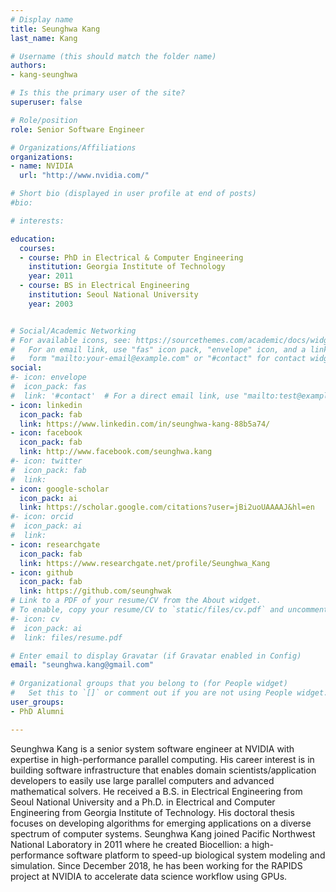 ```yaml
---
# Display name
title: Seunghwa Kang
last_name: Kang

# Username (this should match the folder name)
authors:
- kang-seunghwa

# Is this the primary user of the site?
superuser: false

# Role/position
role: Senior Software Engineer

# Organizations/Affiliations
organizations:
- name: NVIDIA
  url: "http://www.nvidia.com/"

# Short bio (displayed in user profile at end of posts)
#bio: 

# interests:

education:
  courses:
  - course: PhD in Electrical & Computer Engineering
    institution: Georgia Institute of Technology
    year: 2011
  - course: BS in Electrical Engineering
    institution: Seoul National University
    year: 2003


# Social/Academic Networking
# For available icons, see: https://sourcethemes.com/academic/docs/widgets/#icons
#   For an email link, use "fas" icon pack, "envelope" icon, and a link in the
#   form "mailto:your-email@example.com" or "#contact" for contact widget.
social:
#- icon: envelope
#  icon_pack: fas
#  link: '#contact'  # For a direct email link, use "mailto:test@example.org".
- icon: linkedin
  icon_pack: fab
  link: https://www.linkedin.com/in/seunghwa-kang-88b5a74/
- icon: facebook
  icon_pack: fab
  link: http://www.facebook.com/seunghwa.kang
#- icon: twitter
#  icon_pack: fab
#  link:
- icon: google-scholar
  icon_pack: ai
  link: https://scholar.google.com/citations?user=jBi2uoUAAAAJ&hl=en
#- icon: orcid
#  icon_pack: ai
#  link:
- icon: researchgate
  icon_pack: fab
  link: https://www.researchgate.net/profile/Seunghwa_Kang
- icon: github
  icon_pack: fab
  link: https://github.com/seunghwak
# Link to a PDF of your resume/CV from the About widget.
# To enable, copy your resume/CV to `static/files/cv.pdf` and uncomment the lines below.  
#- icon: cv
#  icon_pack: ai
#  link: files/resume.pdf

# Enter email to display Gravatar (if Gravatar enabled in Config)
email: "seunghwa.kang@gmail.com"
  
# Organizational groups that you belong to (for People widget)
#   Set this to `[]` or comment out if you are not using People widget.  
user_groups:
- PhD Alumni

---
```


Seunghwa Kang is a senior system software engineer at NVIDIA with expertise in high-performance parallel computing. His career interest is in building software infrastructure that enables domain scientists/application developers to easily use large parallel computers and advanced mathematical solvers. He received a B.S. in Electrical Engineering from Seoul National University and a Ph.D. in Electrical and Computer Engineering from Georgia Institute of Technology. His doctoral thesis focuses on developing algorithms for emerging applications on a diverse spectrum of computer systems.  Seunghwa Kang joined Pacific Northwest National Laboratory in 2011 where he created Biocellion: a high-performance software platform to speed-up biological system modeling and simulation. Since December 2018, he has been working for the RAPIDS project at NVIDIA to accelerate data science workflow using GPUs.
